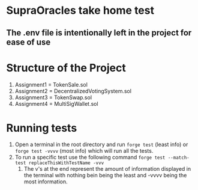 # SupraOracles take home test

## The .env file is intentionally left in the project for ease of use

# Structure of the Project

1. Assignment1 = TokenSale.sol
2. Assignment2 = DecentralizedVotingSystem.sol
3. Assignment3 = TokenSwap.sol
4. Assignment4 = MultiSigWallet.sol

# Running tests

1. Open a terminal in the root directory and run `forge test` (least info) or `forge test -vvvv` (most info) which will run all the tests.
2. To run a specific test use the following command `forge test --match-test replaceThisWithTestName -vvv  `
   1. The v's at the end represent the amount of information displayed in the terminal with nothing bein being the least and -vvvv being the most information.
